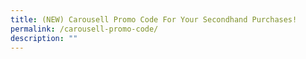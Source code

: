 ```yaml
---
title: (NEW) Carousell Promo Code For Your Secondhand Purchases!
permalink: /carousell-promo-code/
description: ""
---
```

